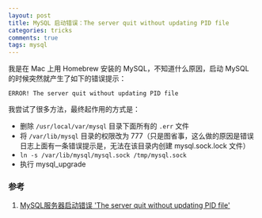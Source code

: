 ```yaml
---
layout: post
title: MySQL 启动错误：The server quit without updating PID file
categories: tricks
comments: true
tags: mysql
---
```


我是在 Mac 上用 Homebrew 安装的 MySQL，不知道什么原因，启动 MySQL 的时候突然就产生了如下的错误提示：

```
ERROR! The server quit without updating PID file
```

我尝试了很多方法，最终起作用的方式是：

* 删除 `/usr/local/var/mysql` 目录下面所有的 `.err` 文件
* 将 `/var/lib/mysql` 目录的权限改为 777（只是图省事，这么做的原因是错误日志上面有一条错误提示是，无法在该目录内创建 mysql.sock.lock 文件） 
* `ln -s /var/lib/mysql/mysql.sock /tmp/mysql.sock`
* 执行 mysql_upgrade

### 参考
1. [MySQL服务器启动错误 'The server quit without updating PID file'](http://pein0119.github.io/2015/03/25/MySQL%E6%9C%8D%E5%8A%A1%E5%99%A8%E5%90%AF%E5%8A%A8%E9%94%99%E8%AF%AF-The-server-quit-without-updating-PID-file/)
